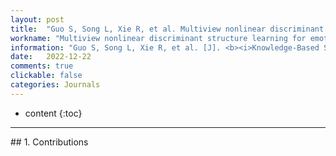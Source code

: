 ```yaml
---
layout: post
title:  "Guo S, Song L, Xie R, et al. Multiview nonlinear discriminant structure learning for emotion recognition[J]. <b><i>Knowledge-Based Systems</b></i>, 2022, 258: 110042. [中科院Q1, CCF-C, IF=8.8]"
workname: "Multiview nonlinear discriminant structure learning for emotion recognition"
information: "Guo S, Song L, Xie R, et al. [J]. <b><i>Knowledge-Based Systems</b></i>, 2022, 258: 110042. [中科院Q1, CCF-C, IF=8.8]"
date:   2022-12-22
comments: true
clickable: false
categories: Journals
---
```


* content
{:toc}

<hr>
## 1. Contributions